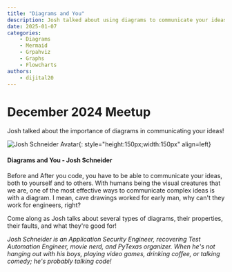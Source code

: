 ```yaml
---
title: "Diagrams and You"
description: Josh talked about using diagrams to communicate your ideas.
date: 2025-01-07
categories:
    - Diagrams
    - Mermaid
    - Grpahviz
    - Graphs
    - Flowcharts
authors:
    - dijital20
---
```


# December 2024 Meetup

Josh talked about the importance of diagrams in communicating your ideas!

<!-- more -->
![Josh Schneider Avatar](https://github.com/dijital20.png){: style="height:150px;width:150px" align=left}

#### Diagrams and You - Josh Schneider

Before and After you code, you have to be able to communicate your ideas, both to yourself and to others. With humans being the visual creatures that we are, one of the most effective ways to communicate complex ideas is with a diagram. I mean, cave drawings worked for early man, why can't they work for engineers, right?

Come along as Josh talks about several types of diagrams, their properties, their faults, and what they're good for!

*Josh Schneider is an Application Security Engineer, recovering Test Automation Engineer, movie nerd, and PyTexas organizer. When he's not hanging out with his boys, playing video games, drinking coffee, or talking comedy; he's probably talking code!*
